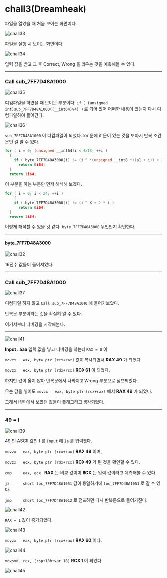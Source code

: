# chall3(Dreamheak)

파일을 열었을 때 처음 보이는 화면이다.

![chall33](https://raw.githubusercontent.com/sosouni14/image_server/main/image_rev/chall33.PNG)

파일을 실행 시 보이는 화면이다.

![chall34](https://raw.githubusercontent.com/sosouni14/image_server/main/image_rev/chall34.PNG)

입력 값을 받고 그 후 Correct, Wrong 을 띄우는 것을 예측해볼 수 있다.

---

### Call sub_7FF7D48A1000

![chall35](https://raw.githubusercontent.com/sosouni14/image_server/main/image_rev/chall35.PNG)

디컴파일을 하였을 때 보이는 부분이다.  `if ( (unsigned int)sub_7FF7D48A1000((__int64)v4) )` 로 되어 있어 어떠한 내용이 있는지 다시 디컴파일하여 들어간다.

![chall36](https://raw.githubusercontent.com/sosouni14/image_server/main/image_rev/chall36.PNG)

`sub_7FF7D48A1000` 이 디컴파일이 되었다. for 문에 if 문이 있는 것을 보아서 반복 조건문인 걸 알 수 있다.

```c++
for ( i = 0; (unsigned __int64)i < 0x18; ++i )
  {
    if ( byte_7FF7D48A3000[i] != (i ^ *(unsigned __int8 *)(a1 + i)) + 2 * i )
      return 0i64;
  }
  return 1i64;
```

이 부분을 아는 부분만 먼저 해석해 보겠다.

```c++
for ( i = 0; i < 24; ++i )
    {
    if ( byte_7FF7D48A3000[i] != (i ^ X + 2 * i )
      return 0i64;
  }
  return 1i64;
```

이렇게 해석할 수 있을 것 같다. `byte_7FF7D48A3000` 무엇인지  확인한다.

---

#### byte_7FF7D48A3000

![chall32](https://raw.githubusercontent.com/sosouni14/image_server/main/image_rev/chall32.PNG)

16진수 값들이 들어져있다.

---

### Call sub_7FF7D48A1000

![chall37](https://raw.githubusercontent.com/sosouni14/image_server/main/image_rev/chall37.PNG)

디컴파일 하지 않고 `Call sub_7FF7D48A1000` 에 들어가보았다.

반복문 부분이라는 것을 확실히 알 수 있다.

여기서부터 디버깅을 시작해본다.

---

![chall41](https://raw.githubusercontent.com/sosouni14/image_server/main/image_rev/chall41.PNG)

**Input : aaa** 입력 값을 넣고 디버깅을 하는데 `RAX = 0` 이 

`movzx   eax, byte ptr [rcx+rax]` 값이 복사되면서 **RAX 49** 가 되었다.

`movzx   ecx, byte ptr [rdx+rcx]` **RCX 61** 이 되었다.

하지만 값이 옳지 않아 반복문에서 나와지고 Wrong 부분으로 점프되었다.

무슨 값을 넣어도 `movzx   eax, byte ptr [rcx+rax]` 에서 **RAX 49** 가 되었다.

그래서 if문 에서 보았던 값들이 플래그라고 생각되었다.

---

### 49 = I

![chall39](https://raw.githubusercontent.com/sosouni14/image_server/main/image_rev/chall40.PNG)

49 인 ASCII 값인 I 를 `Input`  에 `Ia` 를 입력했다. 

`movzx   eax, byte ptr [rcx+rax]` **RAX 49** 이며,

`movzx   ecx, byte ptr [rdx+rcx]` **RCX 49** 가 된 것을 확인할 수 있다.

`cmp     eax, ecx `  **RAX** 는 비교 값이며 **RCX** 는 입력 값이라고 예측해볼 수 있다.

`jz      short loc_7FF7D48A1051` 값이 동일하기에 `loc_7FF7D48A1051` 로 갈 수 있다.

`jmp     short loc_7FF7D48A1012` 로 점프하면 다시 반복문으로 들어가진다.



![chall42](https://raw.githubusercontent.com/sosouni14/image_server/main/image_rev/chall42.PNG)

`RAX = 1` 값이 증가되었다.



![chall43](https://raw.githubusercontent.com/sosouni14/image_server/main/image_rev/chall43.PNG)

`movzx   eax, byte ptr [rcx+rax]` **RAX 60** 이다.

![chall44](https://raw.githubusercontent.com/sosouni14/image_server/main/image_rev/chall44.PNG)

`movsxd  rcx, [rsp+18h+var_18]` **RCX 1**  이 되었다.

![chall45](https://raw.githubusercontent.com/sosouni14/image_server/main/image_rev/chall45.PNG)